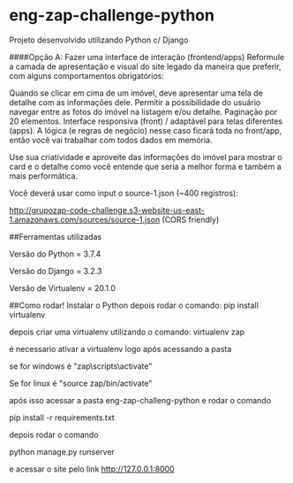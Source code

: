 # eng-zap-challenge-python
 Projeto desenvolvido utilizando Python c/ Django
 
####Opção A: Fazer uma interface de interação (frontend/apps)
Reformule a camada de apresentação e visual do site legado da maneira que preferir, com alguns comportamentos obrigatórios:

Quando se clicar em cima de um imóvel, deve apresentar uma tela de detalhe com as informações dele.
Permitir a possibilidade do usuário navegar entre as fotos do imóvel na listagem e/ou detalhe.
Paginação por 20 elementos.
Interface responsiva (front) / adaptável para telas diferentes (apps).
A lógica (e regras de negócio) nesse caso ficará toda no front/app, então você vai trabalhar com todos dados em memória.

Use sua criatividade e aproveite das informações do imóvel para mostrar o card e o detalhe como você entende que seria a melhor forma e também a mais performática.

Você deverá usar como input o source-1.json (~400 registros):

http://grupozap-code-challenge.s3-website-us-east-1.amazonaws.com/sources/source-1.json (CORS friendly)

##Ferramentas utilizadas

Versão do Python = 3.7.4

Versão do Django = 3.2.3

Versão de Virtualenv = 20.1.0 

##Como rodar!
Instalar o Python depois rodar o comando:  pip install virtualenv

depois criar uma virtualenv utilizando o comando: virtualenv zap

é necessario ativar a virtualenv logo após acessando a pasta 

se for windows é "zap\scripts\activate"

Se for linux é "source zap/bin/activate"

após isso acessar a pasta eng-zap-challeng-python e rodar o comando

pip install -r requirements.txt

depois rodar o comando 

python manage.py runserver

e acessar o site pelo link http://127.0.0.1:8000